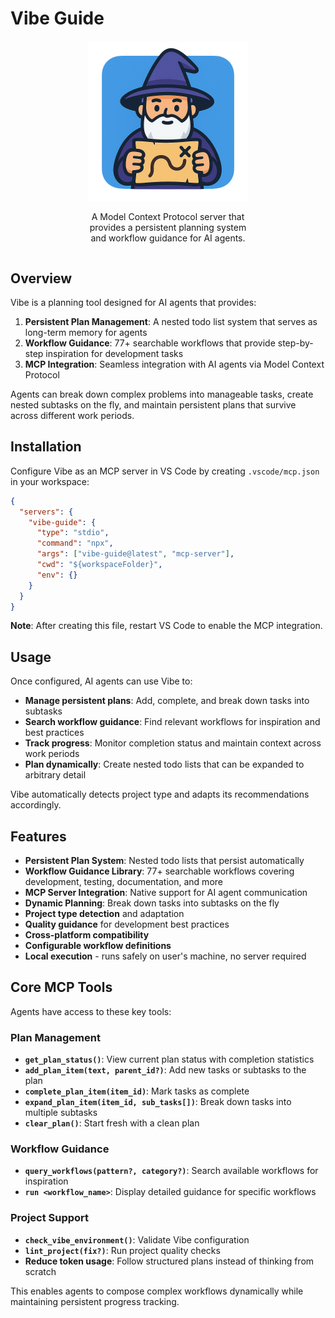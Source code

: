 # Vibe Guide

<div style="display: flex; flex-direction: column; align-items: center; text-align: center; margin: 20px 0;">
  <img src="images/icon.png" alt="Vibe Guide Icon" width="256" height="256">
  <p style="margin-top: 16px; max-width: 256px;">A Model Context Protocol server that provides a persistent planning system and workflow guidance for AI agents.</p>
</div>

## Overview

Vibe is a planning tool designed for AI agents that provides:

1. **Persistent Plan Management**: A nested todo list system that serves as long-term memory for agents
2. **Workflow Guidance**: 77+ searchable workflows that provide step-by-step inspiration for development tasks
3. **MCP Integration**: Seamless integration with AI agents via Model Context Protocol

Agents can break down complex problems into manageable tasks, create nested subtasks on the fly, and maintain persistent plans that survive across different work periods.

## Installation

Configure Vibe as an MCP server in VS Code by creating `.vscode/mcp.json` in your workspace:

```json
{
  "servers": {
    "vibe-guide": {
      "type": "stdio",
      "command": "npx",
      "args": ["vibe-guide@latest", "mcp-server"],
      "cwd": "${workspaceFolder}",
      "env": {}
    }
  }
}
```

**Note**: After creating this file, restart VS Code to enable the MCP integration.

## Usage

Once configured, AI agents can use Vibe to:

- **Manage persistent plans**: Add, complete, and break down tasks into subtasks
- **Search workflow guidance**: Find relevant workflows for inspiration and best practices
- **Track progress**: Monitor completion status and maintain context across work periods
- **Plan dynamically**: Create nested todo lists that can be expanded to arbitrary detail

Vibe automatically detects project type and adapts its recommendations accordingly.

## Features

- **Persistent Plan System**: Nested todo lists that persist automatically
- **Workflow Guidance Library**: 77+ searchable workflows covering development, testing, documentation, and more
- **MCP Server Integration**: Native support for AI agent communication
- **Dynamic Planning**: Break down tasks into subtasks on the fly
- **Project type detection** and adaptation
- **Quality guidance** for development best practices
- **Cross-platform compatibility**
- **Configurable workflow definitions**
- **Local execution** - runs safely on user's machine, no server required

## Core MCP Tools

Agents have access to these key tools:

### Plan Management

- **`get_plan_status()`**: View current plan status with completion statistics
- **`add_plan_item(text, parent_id?)`**: Add new tasks or subtasks to the plan
- **`complete_plan_item(item_id)`**: Mark tasks as complete
- **`expand_plan_item(item_id, sub_tasks[])`**: Break down tasks into multiple subtasks
- **`clear_plan()`**: Start fresh with a clean plan

### Workflow Guidance

- **`query_workflows(pattern?, category?)`**: Search available workflows for inspiration
- **`run <workflow_name>`**: Display detailed guidance for specific workflows

### Project Support

- **`check_vibe_environment()`**: Validate Vibe configuration
- **`lint_project(fix?)`**: Run project quality checks
- **Reduce token usage**: Follow structured plans instead of thinking from scratch

This enables agents to compose complex workflows dynamically while maintaining persistent progress tracking.
